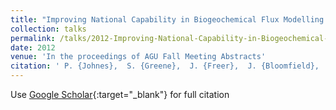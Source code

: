 ```yaml
---
title: "Improving National Capability in Biogeochemical Flux Modelling: the UK Environmental Virtual Observatory (EVOp)"
collection: talks
permalink: /talks/2012-Improving-National-Capability-in-Biogeochemical-Flux-Modelling-the-UK-Environmental-Virtual-Observatory-EVOp
date: 2012
venue: 'In the proceedings of AGU Fall Meeting Abstracts'
citation: ' P. {Johnes},  S. {Greene},  J. {Freer},  J. {Bloomfield},  K. {Macleod},  S. {Reaney},  N. {Odoni}, &quot;Improving National Capability in Biogeochemical Flux Modelling: the UK Environmental Virtual Observatory (EVOp).&quot; In the proceedings of AGU Fall Meeting Abstracts, 2012.'
---
```

Use [Google Scholar](https://scholar.google.com/scholar?q=Improving+National+Capability+in+Biogeochemical+Flux+Modelling:+the+UK+Environmental+Virtual+Observatory+(EVOp)){:target="_blank"} for full citation